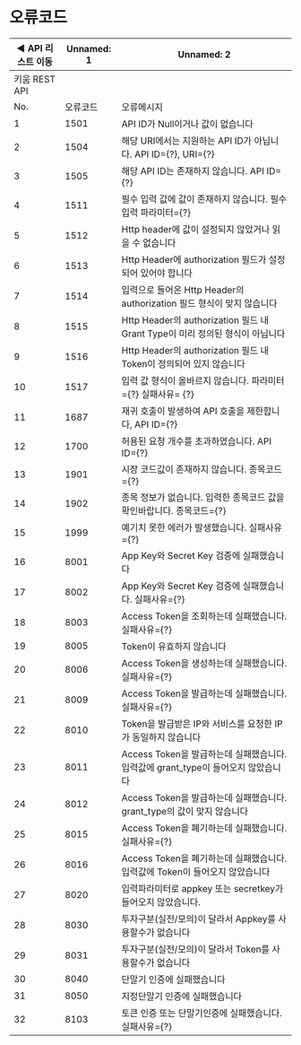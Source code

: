 # 오류코드

| ◀ API 리스트 이동 | Unnamed: 1 | Unnamed: 2 |
| --- | --- | --- |
| 키움 REST API |  |  |
| No. | 오류코드 | 오류메시지 |
| 1 | 1501 | API ID가 Null이거나 값이 없습니다 |
| 2 | 1504 | 해당 URI에서는 지원하는 API ID가 아닙니다. API ID={?}, URI={?} |
| 3 | 1505 | 해당 API ID는 존재하지 않습니다. API ID={?} |
| 4 | 1511 | 필수 입력 값에 값이 존재하지 않습니다. 필수입력 파라미터={?} |
| 5 | 1512 | Http header에 값이 설정되지 않았거나 읽을 수 없습니다 |
| 6 | 1513 | Http Header에 authorization 필드가 설정되어 있어야 합니다 |
| 7 | 1514 | 입력으로 들어온 Http Header의 authorization 필드 형식이 맞지 않습니다 |
| 8 | 1515 | Http Header의 authorization 필드 내 Grant Type이 미리 정의된 형식이 아닙니다 |
| 9 | 1516 | Http Header의 authorization 필드 내 Token이 정의되어 있지 않습니다 |
| 10 | 1517 | 입력 값 형식이 올바르지 않습니다. 파라미터={?} 실패사유= {?} |
| 11 | 1687 | 재귀 호출이 발생하여 API 호출을 제한합니다, API ID={?} |
| 12 | 1700 | 허용된 요청 개수를 초과하였습니다. API ID={?} |
| 13 | 1901 | 시장 코드값이 존재하지 않습니다. 종목코드={?} |
| 14 | 1902 | 종목 정보가 없습니다. 입력한 종목코드 값을 확인바랍니다. 종목코드={?} |
| 15 | 1999 | 예기치 못한 에러가 발생했습니다. 실패사유={?} |
| 16 | 8001 | App Key와 Secret Key 검증에 실패했습니다 |
| 17 | 8002 | App Key와 Secret Key 검증에 실패했습니다. 실패사유={?} |
| 18 | 8003 | Access Token을 조회하는데 실패했습니다. 실패사유={?} |
| 19 | 8005 | Token이 유효하지 않습니다 |
| 20 | 8006 | Access Token을 생성하는데 실패했습니다. 실패사유={?} |
| 21 | 8009 | Access Token을 발급하는데 실패했습니다. 실패사유={?} |
| 22 | 8010 | Token을 발급받은 IP와 서비스를 요청한 IP가 동일하지 않습니다 |
| 23 | 8011 | Access Token을 발급하는데 실패했습니다. 입력값에 grant_type이 들어오지 않았습니다 |
| 24 | 8012 | Access Token을 발급하는데 실패했습니다. grant_type의 값이 맞지 않습니다 |
| 25 | 8015 | Access Token을 폐기하는데 실패했습니다. 실패사유={?} |
| 26 | 8016 | Access Token을 폐기하는데 실패했습니다. 입력값에 Token이 들어오지 않았습니다 |
| 27 | 8020 | 입력파라미터로 appkey 또는 secretkey가 들어오지 않았습니다. |
| 28 | 8030 | 투자구분(실전/모의)이 달라서 Appkey를 사용할수가 없습니다 |
| 29 | 8031 | 투자구분(실전/모의)이 달라서 Token를 사용할수가 없습니다 |
| 30 | 8040 | 단말기 인증에 실패했습니다 |
| 31 | 8050 | 지정단말기 인증에 실패했습니다 |
| 32 | 8103 | 토큰 인증 또는 단말기인증에 실패했습니다. 실패사유={?} |
